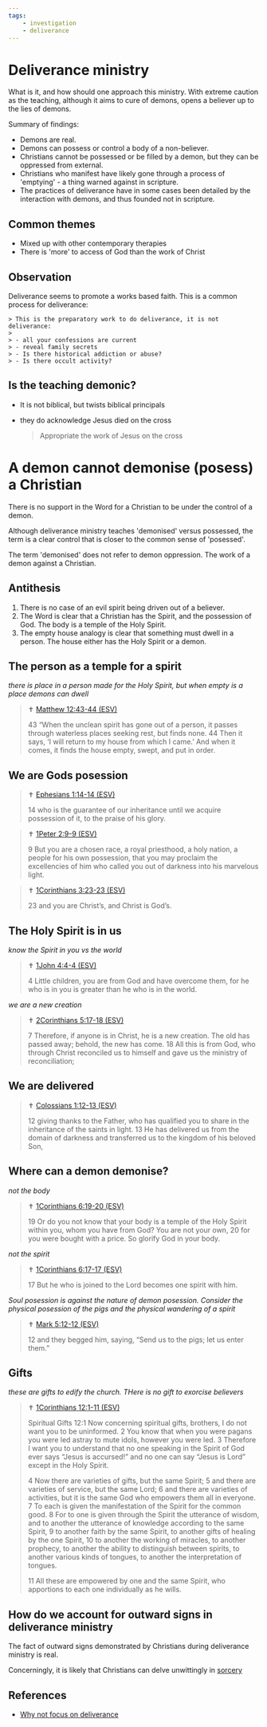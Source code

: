 ```yaml
---
tags:
    - investigation
    - deliverance
---
```


# Deliverance ministry

What is it, and how should one approach this ministry. 
With extreme caution as the teaching, although it aims to cure of demons, opens a believer up to the lies of demons.

Summary of findings:

- Demons are real.
- Demons can possess or control a body of a non-believer.
- Christians cannot be possessed or be filled by a demon, but they can be oppressed from external.
- Christians who manifest have likely gone through a process of 'emptying' - a thing warned against in scripture.
- The practices of deliverance have in some cases been detailed by the interaction with demons, and thus founded not in scripture.

## Common themes

- Mixed up with other contemporary therapies
- There is 'more' to access of God than the work of Christ

## Observation

Deliverance seems to promote a works based faith. This is a common process for deliverance:

    > This is the preparatory work to do deliverance, it is not deliverance:
    >
    > - all your confessions are current
    > - reveal family secrets
    > - Is there historical addiction or abuse?
    > - Is there occult activity?

## Is the teaching demonic?

- It is not biblical, but twists biblical principals
- they do acknowledge Jesus died on the cross 

    > Appropriate the work of Jesus on the cross

# A demon cannot demonise (posess) a Christian

There is no support in the Word for a Christian to be under the control of a demon.

Although deliverance ministry teaches 'demonised' versus possessed, the term is a clear control that is closer to the common sense of 'posessed'.

The term 'demonised' does not refer to demon oppression. The work of a demon against a Christian.

## Antithesis

1. There is no case of an evil spirit being driven out of a believer.
1. The Word is clear that a Christian has the Spirit, and the possession of God. The body is a temple of the Holy Spirit.
1. The empty house analogy is clear that something must dwell in a person. The house either has the Holy Spirit or a demon.

## The person as a temple for a spirit

*there is place in a person made for the Holy Spirit, but when empty is a place demons can dwell*

> ✝️ [Matthew 12:43-44 (ESV)](https://esv.literalword.com/?q=Matthew+12%3A43-44)
>
> 43 “When the unclean spirit has gone out of a person, it passes through waterless places seeking rest, but finds none. 44 Then it says, ‘I will return to my house from which I came.’ And when it comes, it finds the house empty, swept, and put in order.

## We are Gods posession

> ✝️ [Ephesians 1:14-14 (ESV)](https://esv.literalword.com/?q=Ephesians+1%3A14-14)
>
> 14 who is the guarantee of our inheritance until we acquire possession of it, to the praise of his glory.


> ✝️ [1Peter 2:9-9 (ESV)](https://esv.literalword.com/?q=1Peter+2%3A9-9)
>
> 9 But you are a chosen race, a royal priesthood, a holy nation, a people for his own possession, that you may proclaim the excellencies of him who called you out of darkness into his marvelous light.

> ✝️ [1Corinthians 3:23-23 (ESV)](https://esv.literalword.com/?q=1Corinthians+3%3A23-23)
>
> 23 and you are Christ’s, and Christ is God’s.

## The Holy Spirit is in us

*know the Spirit in you vs the world*

> ✝️ [1John 4:4-4 (ESV)](https://esv.literalword.com/?q=1John+4%3A4-4)
>
> 4 Little children, you are from God and have overcome them, for he who is in you is greater than he who is in the world.

*we are a new creation*

> ✝️ [2Corinthians 5:17-18 (ESV)](https://esv.literalword.com/?q=2Corinthians+5%3A17-18)
>
> 7 Therefore, if anyone is in Christ, he is a new creation. The old has passed away; behold, the new has come. 18 All this is from God, who through Christ reconciled us to himself and gave us the ministry of reconciliation;

## We are delivered

> ✝️ [Colossians 1:12-13 (ESV)](https://esv.literalword.com/?q=Colossians+1%3A12-13)
>
> 12 giving thanks to the Father, who has qualified you to share in the inheritance of the saints in light. 13 He has delivered us from the domain of darkness and transferred us to the kingdom of his beloved Son,

## Where can a demon demonise?

*not the body*

> ✝️ [1Corinthians 6:19-20 (ESV)](https://esv.literalword.com/?q=1Corinthians+6%3A19-20)
>
> 19 Or do you not know that your body is a temple of the Holy Spirit within you, whom you have from God? You are not your own, 20 for you were bought with a price. So glorify God in your body.

*not the spirit*

> ✝️ [1Corinthians 6:17-17 (ESV)](https://esv.literalword.com/?q=1Corinthians+6%3A17-17)
>
> 17 But he who is joined to the Lord becomes one spirit with him.

*Soul posession is against the nature of demon posession. Consider the physical posession of the pigs and the physical wandering of a spirit*

> ✝️ [Mark 5:12-12 (ESV)](https://esv.literalword.com/?q=Mark+5%3A12-12)
>
> 12 and they begged him, saying, “Send us to the pigs; let us enter them.”




## Gifts

*these are gifts to edify the church. THere is no gift to exorcise believers*

> ✝️ [1Corinthians 12:1-11 (ESV)](https://esv.literalword.com/?q=1Corinthians+12%3A1-11)
>
> Spiritual Gifts
> 12:1 Now concerning spiritual gifts, brothers, I do not want you to be uninformed. 2 You know that when you were pagans you were led astray to mute idols, however you were led. 3 Therefore I want you to understand that no one speaking in the Spirit of God ever says “Jesus is accursed!” and no one can say “Jesus is Lord” except in the Holy Spirit.
> 
> 4 Now there are varieties of gifts, but the same Spirit; 5 and there are varieties of service, but the same Lord; 6 and there are varieties of activities, but it is the same God who empowers them all in everyone. 7 To each is given the manifestation of the Spirit for the common good. 8 For to one is given through the Spirit the utterance of wisdom, and to another the utterance of knowledge according to the same Spirit, 9 to another faith by the same Spirit, to another gifts of healing by the one Spirit, 10 to another the working of miracles, to another prophecy, to another the ability to distinguish between spirits, to another various kinds of tongues, to another the interpretation of tongues. 
> 
> 11 All these are empowered by one and the same Spirit, who apportions to each one individually as he wills.

## How do we account for outward signs in deliverance ministry

The fact of outward signs demonstrated by Christians during deliverance ministry is real. 

Concerningly, it is likely that Christians can delve unwittingly in [sorcery](../sin/sorcery.md)


## References

- [Why not focus on deliverance](https://lifelibertyandlove.com/item/40-why-i-don-t-do-deliverance-ministry-anymore-part-1)